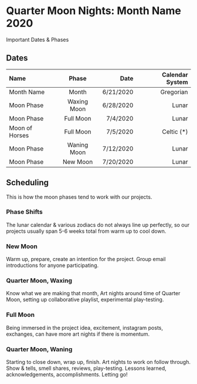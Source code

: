 # Quarter Moon Nights: Month Name 2020
Important Dates & Phases

## Dates
| Name             | Phase           |  Date         | Calendar System |
| :----------      | :-------------: | -----------:  | --------------: |
| Month Name       | Month           | 6/21/2020     | Gregorian       |
| Moon Phase       | Waxing Moon     | 6/28/2020     | Lunar           |
| Moon Phase       | Full Moon       | 7/4/2020      | Lunar           |
| Moon of Horses   | Full Moon       | 7/5/2020      | Celtic (*)      |
| Moon Phase       | Waning Moon     | 7/12/2020     | Lunar           |
| Moon Phase       | New Moon        | 7/20/2020     | Lunar           |

## Scheduling
This is how the moon phases tend to work with our projects.

### Phase Shifts
The lunar calendar & various zodiacs do not always line up perfectly, so our projects usually span 5-6 weeks total from warm up to cool down.

### New Moon
Warm up, prepare, create an intention for the project. Group email introductions for anyone participating.

### Quarter Moon, Waxing
Know what we are making that month, Art nights around time of Quarter Moon, setting up collaborative playlist, experimental play-testing.

### Full Moon
Being immersed in the project idea, excitement, instagram posts, exchanges, can have more art nights if there is momentum.

### Quarter Moon, Waning
Starting to close down, wrap up, finish.
Art nights to work on follow through.
Show & tells, smell shares, reviews, play-testing.
Lessons learned, acknowledgements, accomplishments.
Letting go!
